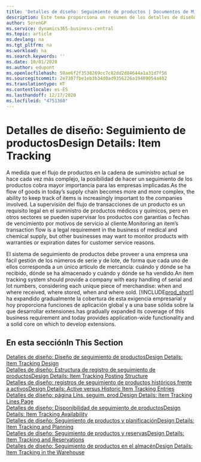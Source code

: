```yaml
---
title: 'Detalles de diseño: Seguimiento de productos | Documentos de Microsoft'
description: Este tema proporciona un resumen de los detalles de diseño del seguimiento de producto.
author: SorenGP
ms.service: dynamics365-business-central
ms.topic: article
ms.devlang: na
ms.tgt_pltfrm: na
ms.workload: na
ms.search.keywords: ''
ms.date: 10/01/2020
ms.author: edupont
ms.openlocfilehash: 50ae6f2f3538269cc7c82dd2d84644a1a31d7f56
ms.sourcegitcommit: 2e7307fbe1eb3b34d0ad9356226a19409054a402
ms.translationtype: HT
ms.contentlocale: es-ES
ms.lasthandoff: 12/17/2020
ms.locfileid: "4751360"
---
```

# <a name="design-details-item-tracking"></a><span data-ttu-id="b2488-103">Detalles de diseño: Seguimiento de productos</span><span class="sxs-lookup"><span data-stu-id="b2488-103">Design Details: Item Tracking</span></span>
<span data-ttu-id="b2488-104">A medida que el flujo de productos en la cadena de suministro actual se hace cada vez más complejo, la posibilidad de hacer un seguimiento de los productos cobra mayor importancia para las empresas implicadas.</span><span class="sxs-lookup"><span data-stu-id="b2488-104">As the flow of goods in today’s supply chain becomes more and more complex, the ability to keep track of items is increasingly important to the companies involved.</span></span> <span data-ttu-id="b2488-105">La supervisión del flujo de transacciones de un producto es un requisito legal en el suministro de productos médicos y químicos, pero en otros sectores se pueden supervisar los productos con garantías o fechas de vencimiento por motivos de servicio al cliente.</span><span class="sxs-lookup"><span data-stu-id="b2488-105">Monitoring an item’s transaction flow is a legal requirement in the business of medical and chemical supply, but other businesses may want to monitor products with warranties or expiration dates for customer service reasons.</span></span>  

<span data-ttu-id="b2488-106">El sistema de seguimiento de productos debe proveer a una empresa una fácil gestión de los números de serie y de lote, de forma que cada uno de ellos corresponda a un único artículo de mercancía: cuándo y dónde se ha recibido, dónde se ha almacenado y cuándo y dónde se ha vendido.</span><span class="sxs-lookup"><span data-stu-id="b2488-106">An item tracking system should provide a company with easy handling of serial and lot numbers, considering each unique piece of merchandise: when and where received, where stored, when and where sold.</span></span> [!INCLUDE[prod_short](includes/prod_short.md)] <span data-ttu-id="b2488-107">ha expandido gradualmente la cobertura de esta exigencia empresarial y hoy proporciona funciones de aplicación global y a una base sólida sobre la que desarrollar extensiones.</span><span class="sxs-lookup"><span data-stu-id="b2488-107">has gradually expanded its coverage of this business requirement and today provides application-wide functionality and a solid core on which to develop extensions.</span></span>  

## <a name="in-this-section"></a><span data-ttu-id="b2488-108">En esta sección</span><span class="sxs-lookup"><span data-stu-id="b2488-108">In This Section</span></span>  
[<span data-ttu-id="b2488-109">Detalles de diseño: Diseño de seguimiento de productos</span><span class="sxs-lookup"><span data-stu-id="b2488-109">Design Details: Item Tracking Design</span></span>](design-details-item-tracking-design.md)  
[<span data-ttu-id="b2488-110">Detalles de diseño: Estructura de registro de seguimiento de productos</span><span class="sxs-lookup"><span data-stu-id="b2488-110">Design Details: Item Tracking Posting Structure</span></span>](design-details-item-tracking-posting-structure.md)  
[<span data-ttu-id="b2488-111">Detalles de diseño: registros de seguimiento de productos históricos frente a activos</span><span class="sxs-lookup"><span data-stu-id="b2488-111">Design Details: Active versus Historic Item Tracking Entries</span></span>](design-details-active-versus-historic-item-tracking-entries.md)  
[<span data-ttu-id="b2488-112">Detalles de diseño: página Líns. seguim. prod.</span><span class="sxs-lookup"><span data-stu-id="b2488-112">Design Details: Item Tracking Lines Page</span></span>](design-details-item-tracking-lines-window.md)  
[<span data-ttu-id="b2488-113">Detalles de diseño: Disponibilidad de seguimiento de productos</span><span class="sxs-lookup"><span data-stu-id="b2488-113">Design Details: Item Tracking Availability</span></span>](design-details-item-tracking-availability.md)  
[<span data-ttu-id="b2488-114">Detalles de diseño: Seguimiento de productos y planificación</span><span class="sxs-lookup"><span data-stu-id="b2488-114">Design Details: Item Tracking and Planning</span></span>](design-details-item-tracking-and-planning.md)  
[<span data-ttu-id="b2488-115">Detalles de diseño: Seguimiento de productos y reservas</span><span class="sxs-lookup"><span data-stu-id="b2488-115">Design Details: Item Tracking and Reservations</span></span>](design-details-item-tracking-and-reservations.md)  
[<span data-ttu-id="b2488-116">Detalles de diseño: Seguimiento de productos en el almacén</span><span class="sxs-lookup"><span data-stu-id="b2488-116">Design Details: Item Tracking in the Warehouse</span></span>](design-details-item-tracking-in-the-warehouse.md)
